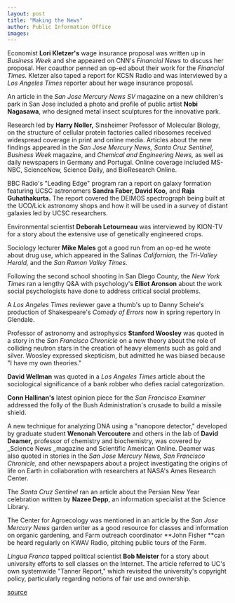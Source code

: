 ```yaml
---
layout: post
title: "Making the News"
author: Public Information Office
images:
---
```


Economist **Lori Kletzer's** wage insurance proposal was written up in _Business Week_ and she appeared on CNN's _Financial News_ to discuss her proposal. Her coauthor penned an op-ed about their work for the _Financial Times._ Kletzer also taped a report for KCSN Radio and was interviewed by a _Los Angeles Times_ reporter about her wage insurance proposal.

An article in the _San Jose Mercury News SV_ magazine on a new children's park in San Jose included a photo and profile of public artist **Nobi Nagasawa**, who designed metal insect sculptures for the innovative park.

Research led by **Harry Noller,** Sinsheimer Professor of Molecular Biology, on the structure of cellular protein factories called ribosomes received widespread coverage in print and online media. Articles about the new findings appeared in the _San Jose Mercury News, Santa Cruz Sentinel, Business Week_ magazine, and _Chemical and Engineering News,_ as well as daily newspapers in Germany and Portugal. Online coverage included MS-NBC, ScienceNow, Science Daily, and BioResearch Online.  
  
BBC Radio's "Leading Edge" program ran a report on galaxy formation featuring UCSC astronomers **Sandra Faber, David Koo,** and **Raja Guhathakurta.** The report covered the DEIMOS spectrograph being built at the UCO/Lick astronomy shops and how it will be used in a survey of distant galaxies led by UCSC researchers.

Environmental scientist **Deborah Letourneau** was interviewed by KION-TV for a story about the extensive use of genetically engineered crops.

Sociology lecturer **Mike Males** got a good run from an op-ed he wrote about drug use, which appeared in the Salinas _Californian,_ the _Tri-Valley Herald,_ and the _San Ramon Valley Times._

Following the second school shooting in San Diego County, the _New York Times_ ran a lengthy Q&A with psychology's **Elliot Aronson** about the work social psychologists have done to address critical social problems.

A _Los Angeles Times_ reviewer gave a thumb's up to Danny Scheie's production of Shakespeare's _Comedy of Errors_ now in spring repertory in Glendale.

Professor of astronomy and astrophysics **Stanford Woosley** was quoted in a story in the _San Francisco Chronicle_ on a new theory about the role of colliding neutron stars in the creation of heavy elements such as gold and silver. Woosley expressed skepticism, but admitted he was biased because "I have my own theories."

**David Wellman** was quoted in a _Los Angeles Times_ article about the sociological significance of a bank robber who defies racial categorization.

**Conn Hallinan's** latest opinion piece for the _San Francisco Examiner_ addressed the folly of the Bush Administration's crusade to build a missile shield.

A new technique for analyzing DNA using a "nanopore detector," developed by graduate student **Wenonah Vercoutere** and others in the lab of **David Deamer,** professor of chemistry and biochemistry, was covered by _Science News _magazine and Scientific American Online. Deamer was also quoted in stories in the _San Jose Mercury News, San Francisco Chronicle,_ and other newspapers about a project investigating the origins of life on Earth in collaboration with researchers at NASA's Ames Research Center.

The _Santa Cruz Sentinel_ ran an article about the Persian New Year celebration written by **Nazee Depp**, an information specialist at the Science Library.   
  
The Center for Agroecology was mentioned in an article by the _San Jose Mercury News_ garden writer as a good resource for classes and information on organic gardening, and Farm outreach coordinator **John Fisher **can be heard regularly on KWAV Radio, pitching public tours of the Farm.

_Lingua Franca_ tapped political scientist **Bob Meister** for a story about university efforts to sell classes on the Internet. The article referred to UC's own systemwide "Tanner Report," which revisited the university's copyright policy, particularly regarding notions of fair use and ownership.

  
[source](http://www1.ucsc.edu/currents/00-01/04-09/makenews.html "Permalink to makenews")
